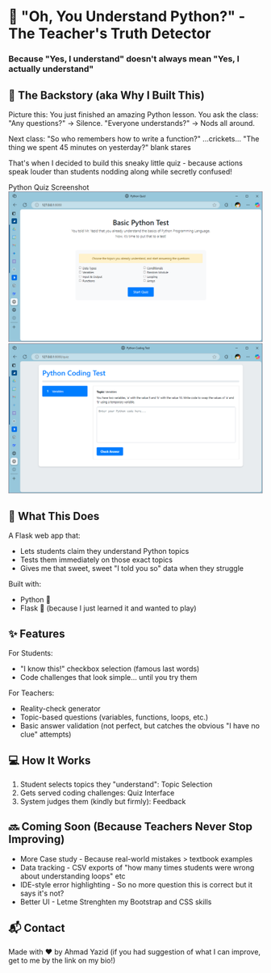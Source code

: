 # 🐍 "Oh, You Understand Python?" - The Teacher's Truth Detector
### Because "Yes, I understand" doesn't always mean "Yes, I actually understand"

## 📖 The Backstory (aka Why I Built This)
Picture this: You just finished an amazing Python lesson. You ask the class:
"Any questions?" → Silence.
"Everyone understands?" → Nods all around.

Next class:
"So who remembers how to write a function?"
...crickets...
"The thing we spent 45 minutes on yesterday?"
blank stares

That's when I decided to build this sneaky little quiz - because actions speak louder than students nodding along while secretly confused!

Python Quiz Screenshot
![img.png](static/img.png)
![img.png](static/img2.png)

## 🎯 What This Does
A Flask web app that:

- Lets students claim they understand Python topics
- Tests them immediately on those exact topics
- Gives me that sweet, sweet "I told you so" data when they struggle

Built with:
- Python 🐍
- Flask 🍵 (because I just learned it and wanted to play)

## ✨ Features
For Students:
- "I know this!" checkbox selection (famous last words)
- Code challenges that look simple... until you try them

For Teachers:
- Reality-check generator
- Topic-based questions (variables, functions, loops, etc.)
- Basic answer validation (not perfect, but catches the obvious "I have no clue" attempts)

## 💻 How It Works
1. Student selects topics they "understand":
Topic Selection
2. Gets served coding challenges:
Quiz Interface
3. System judges them (kindly but firmly):
Feedback

## 🔜 Coming Soon (Because Teachers Never Stop Improving)
- More Case study - Because real-world mistakes > textbook examples
- Data tracking - CSV exports of "how many times students were wrong about understanding loops" etc
- IDE-style error highlighting - So no more question this is correct but it says it's not?
- Better UI - Letme Strenghten my Bootstrap and CSS skills

## 📬 Contact
Made with ❤️ by Ahmad Yazid
(if you had suggestion of what I can improve, get to me by the link on my bio!)

